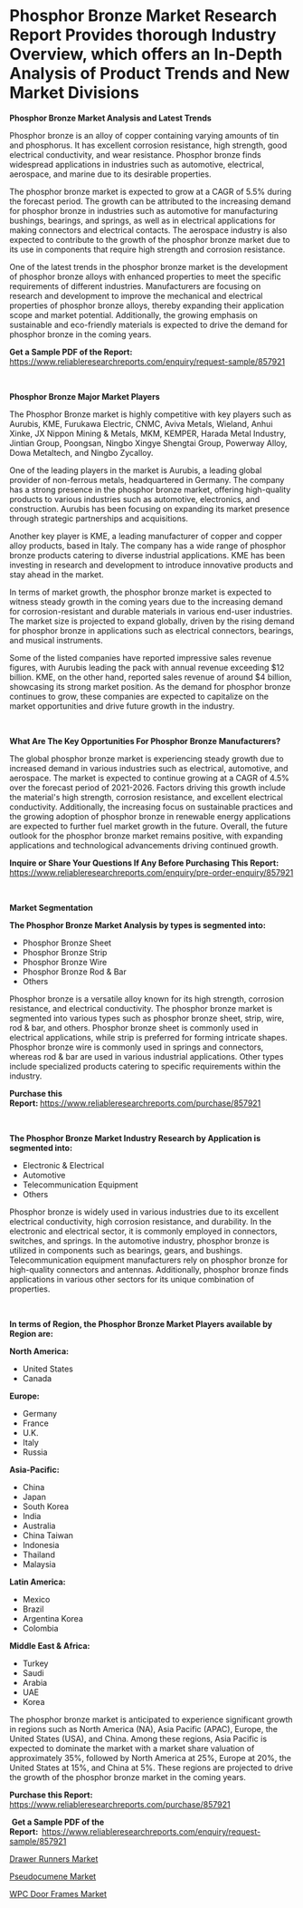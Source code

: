 <p><h1>Phosphor Bronze Market Research Report Provides thorough Industry Overview, which offers an In-Depth Analysis of Product Trends and New Market Divisions</h1></p><p><strong>Phosphor Bronze Market Analysis and Latest Trends</strong></p>
<p><p>Phosphor bronze is an alloy of copper containing varying amounts of tin and phosphorus. It has excellent corrosion resistance, high strength, good electrical conductivity, and wear resistance. Phosphor bronze finds widespread applications in industries such as automotive, electrical, aerospace, and marine due to its desirable properties.</p><p>The phosphor bronze market is expected to grow at a CAGR of 5.5% during the forecast period. The growth can be attributed to the increasing demand for phosphor bronze in industries such as automotive for manufacturing bushings, bearings, and springs, as well as in electrical applications for making connectors and electrical contacts. The aerospace industry is also expected to contribute to the growth of the phosphor bronze market due to its use in components that require high strength and corrosion resistance.</p><p>One of the latest trends in the phosphor bronze market is the development of phosphor bronze alloys with enhanced properties to meet the specific requirements of different industries. Manufacturers are focusing on research and development to improve the mechanical and electrical properties of phosphor bronze alloys, thereby expanding their application scope and market potential. Additionally, the growing emphasis on sustainable and eco-friendly materials is expected to drive the demand for phosphor bronze in the coming years.</p></p>
<p><strong>Get a Sample PDF of the Report:&nbsp;</strong> <a href="https://www.reliableresearchreports.com/enquiry/request-sample/857921">https://www.reliableresearchreports.com/enquiry/request-sample/857921</a></p>
<p>&nbsp;</p>
<p><strong>Phosphor Bronze Major Market Players</strong></p>
<p><p>The Phosphor Bronze market is highly competitive with key players such as Aurubis, KME, Furukawa Electric, CNMC, Aviva Metals, Wieland, Anhui Xinke, JX Nippon Mining & Metals, MKM, KEMPER, Harada Metal Industry, Jintian Group, Poongsan, Ningbo Xingye Shengtai Group, Powerway Alloy, Dowa Metaltech, and Ningbo Zycalloy.</p><p>One of the leading players in the market is Aurubis, a leading global provider of non-ferrous metals, headquartered in Germany. The company has a strong presence in the phosphor bronze market, offering high-quality products to various industries such as automotive, electronics, and construction. Aurubis has been focusing on expanding its market presence through strategic partnerships and acquisitions.</p><p>Another key player is KME, a leading manufacturer of copper and copper alloy products, based in Italy. The company has a wide range of phosphor bronze products catering to diverse industrial applications. KME has been investing in research and development to introduce innovative products and stay ahead in the market.</p><p>In terms of market growth, the phosphor bronze market is expected to witness steady growth in the coming years due to the increasing demand for corrosion-resistant and durable materials in various end-user industries. The market size is projected to expand globally, driven by the rising demand for phosphor bronze in applications such as electrical connectors, bearings, and musical instruments.</p><p>Some of the listed companies have reported impressive sales revenue figures, with Aurubis leading the pack with annual revenue exceeding $12 billion. KME, on the other hand, reported sales revenue of around $4 billion, showcasing its strong market position. As the demand for phosphor bronze continues to grow, these companies are expected to capitalize on the market opportunities and drive future growth in the industry.</p></p>
<p>&nbsp;</p>
<p><strong>What Are The Key Opportunities For Phosphor Bronze Manufacturers?</strong></p>
<p><p>The global phosphor bronze market is experiencing steady growth due to increased demand in various industries such as electrical, automotive, and aerospace. The market is expected to continue growing at a CAGR of 4.5% over the forecast period of 2021-2026. Factors driving this growth include the material's high strength, corrosion resistance, and excellent electrical conductivity. Additionally, the increasing focus on sustainable practices and the growing adoption of phosphor bronze in renewable energy applications are expected to further fuel market growth in the future. Overall, the future outlook for the phosphor bronze market remains positive, with expanding applications and technological advancements driving continued growth.</p></p>
<p><strong>Inquire or Share Your Questions If Any Before Purchasing This Report:</strong> <a href="https://www.reliableresearchreports.com/enquiry/pre-order-enquiry/857921">https://www.reliableresearchreports.com/enquiry/pre-order-enquiry/857921</a></p>
<p>&nbsp;</p>
<p><strong>Market Segmentation</strong></p>
<p><strong>The Phosphor Bronze Market Analysis by types is segmented into:</strong></p>
<p><ul><li>Phosphor Bronze Sheet</li><li>Phosphor Bronze Strip</li><li>Phosphor Bronze Wire</li><li>Phosphor Bronze Rod & Bar</li><li>Others</li></ul></p>
<p><p>Phosphor bronze is a versatile alloy known for its high strength, corrosion resistance, and electrical conductivity. The phosphor bronze market is segmented into various types such as phosphor bronze sheet, strip, wire, rod & bar, and others. Phosphor bronze sheet is commonly used in electrical applications, while strip is preferred for forming intricate shapes. Phosphor bronze wire is commonly used in springs and connectors, whereas rod & bar are used in various industrial applications. Other types include specialized products catering to specific requirements within the industry.</p></p>
<p><strong>Purchase this Report:&nbsp;</strong><a href="https://www.reliableresearchreports.com/purchase/857921">https://www.reliableresearchreports.com/purchase/857921</a></p>
<p>&nbsp;</p>
<p><strong>The Phosphor Bronze Market Industry Research by Application is segmented into:</strong></p>
<p><ul><li>Electronic & Electrical</li><li>Automotive</li><li>Telecommunication Equipment</li><li>Others</li></ul></p>
<p><p>Phosphor bronze is widely used in various industries due to its excellent electrical conductivity, high corrosion resistance, and durability. In the electronic and electrical sector, it is commonly employed in connectors, switches, and springs. In the automotive industry, phosphor bronze is utilized in components such as bearings, gears, and bushings. Telecommunication equipment manufacturers rely on phosphor bronze for high-quality connectors and antennas. Additionally, phosphor bronze finds applications in various other sectors for its unique combination of properties.</p></p>
<p>&nbsp;</p>
<p><strong>In terms of Region, the Phosphor Bronze Market Players available by Region are:</strong></p>
<p>
    <p> <strong> North America: </strong>
        <ul>
            <li>United States</li>
            <li>Canada</li>
        </ul>
        </p> 
    <p> <strong> Europe: </strong>
        <ul>
            <li>Germany</li>
            <li>France</li>
            <li>U.K.</li>
            <li>Italy</li>
            <li>Russia</li>
        </ul>
        </p> 
    <p> <strong> Asia-Pacific: </strong>
        <ul>
            <li>China</li>
            <li>Japan</li>
            <li>South Korea</li>
            <li>India</li>
            <li>Australia</li>
            <li>China Taiwan</li>
            <li>Indonesia</li>
            <li>Thailand</li>
            <li>Malaysia</li>
        </ul>
        </p> 
    <p> <strong> Latin America: </strong>
        <ul>
            <li>Mexico</li>
            <li>Brazil</li>
            <li>Argentina Korea</li>
            <li>Colombia</li>
        </ul>
        </p> 
    <p> <strong> Middle East & Africa: </strong>
        <ul>
            <li>Turkey</li>
            <li>Saudi</li>
            <li>Arabia</li>
            <li>UAE</li>
            <li>Korea</li>
        </ul>
    </p>
    </p>
<p><p>The phosphor bronze market is anticipated to experience significant growth in regions such as North America (NA), Asia Pacific (APAC), Europe, the United States (USA), and China. Among these regions, Asia Pacific is expected to dominate the market with a market share valuation of approximately 35%, followed by North America at 25%, Europe at 20%, the United States at 15%, and China at 5%. These regions are projected to drive the growth of the phosphor bronze market in the coming years.</p></p>
<p><strong>Purchase this Report: </strong><a href="https://www.reliableresearchreports.com/purchase/857921">https://www.reliableresearchreports.com/purchase/857921</a></p>
<p>&nbsp;<strong>Get a Sample PDF of the Report:&nbsp;&nbsp;</strong><a href="https://www.reliableresearchreports.com/enquiry/request-sample/857921">https://www.reliableresearchreports.com/enquiry/request-sample/857921</a></p>
<p><strong></strong></p>
<p><p><a href="https://github.com/bmorecock/Market-Research-Report-List-2/blob/main/drawer-runners-market.md">Drawer Runners Market</a></p><p><a href="https://github.com/jsmusil/Market-Research-Report-List-2/blob/main/pseudocumene-market.md">Pseudocumene Market</a></p><p><a href="https://github.com/yemakinde/Market-Research-Report-List-1/blob/main/wpc-door-frames-market.md">WPC Door Frames Market</a></p></p>